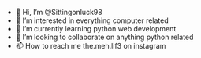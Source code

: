- 👋 Hi, I’m @Sittingonluck98
- 👀 I’m interested in everything computer related
- 🌱 I’m currently learning python web development
- 💞️ I’m looking to collaborate on anything python related
- 📫 How to reach me the.meh.lif3 on instagram 

<!---
Sittingonluck98/Sittingonluck98 is a ✨ special ✨ repository because its `README.md` (this file) appears on your GitHub profile.
You can click the Preview link to take a look at your changes.
--->
